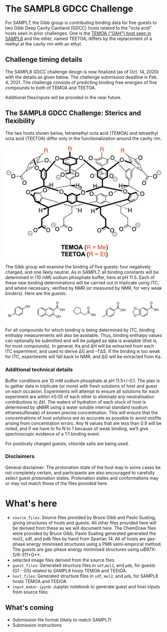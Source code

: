 # The SAMPL8 GDCC Challenge

For SAMPL7, the Gibb group is contributing binding data for five
guests to two Gibb Deep Cavity Cavitand (GDCC) hosts related to the "octa acid"
hosts seen in prior challenges. One is the [TEMOA ("OAH") host seen in SAMPL6](https://github.com/samplchallenges/SAMPL6/blob/master/host_guest_description.md) and the other, named TEETOA, differs by the replacement of a methyl at the cavity rim with an ethyl.

## Challenge timing details

The SAMPL8 GDCC challenge design is now finalized (as of Oct. 14, 2020) with the details as given below.
The challenge submission deadline is Feb. 4, 2021.
The challenge consists of predicting binding free energies of five compounds to both of TEMOA and TEETOA.

Additional files/inputs will be provided in the near future.

## The SAMPL8 GDCC Challenge: Sterics and flexibility

The two hosts shown below, tetramethyl octa acid (TEMOA) and tetraethyl octa acid (TEETOA) differ only in the functionalization around the cavity rim.

![](Hosts.png)

The Gibb group will examine the binding of five guests: four negatively charged, and one likely neutral.
As in SAMPL7, all binding constants will be determined in (10 mM) sodium phosphate buffer, here at pH 11.5.
Each of these new binding determinations will be carried out in triplicate using ITC, and where necessary, verified by NMR (or measured by NMR, for very weak binders). Here are the guests:

![](guests.png)

For all compounds for which binding is being determined by ITC, binding enthalpy measurements will also be available. Thus, binding enthalpy values can optionally be submitted and will be judged as data is available (that is, for most compounds). In general, Ka and ΔH will be extracted from each ITC experiment, and used to derive ΔG and –TΔS. If the binding is too weak for ITC, experiments will fall back to NMR, and ΔG will be extracted from Ka.

### Additional technical details

Buffer conditions are 10 mM sodium phosphate at pH 11.5+/-0.1. The plan is to gather data in triplicate (or more) with fresh solutions of host and guest on each occasion. Experiments will attempt to ensure all solutions for each experiment are within ±0.05 of each other to eliminate any neutralisation contributions to ΔH. The waters of hydration of each stock of host is determined by qNMR using a water soluble internal standard (sodium ethanesulfonate) of known precise concentration. This will ensure that the concentrations of host solutions are as accurate as possible to avoid misfits arising from concentration errors. Any N values that are less than 0.9 will be noted, and if we have to fix N to 1 because of weak binding, we’ll give spectroscopic evidence of a 1:1 binding event.

For positively charged guests, chloride salts are being used.

### Disclaimers

General disclaimer: The protonation state of the host may in some cases be not completely certain, and participants are also encouraged to carefully select guest protonation states. Protonation states and conformations may or may not match those of the files provided here.

# What's here

- `source_files`: Source files provided by Bruce Gibb and Paolo Suating, giving structures of hosts and guests. All other files provided here will be derived from these as we will document here. The ChemDraw files were provided by Bruce Gibb; Paolo Suating generated generated the mol2, sdf, and pdb files by hand from Spartan 14. All of hosts are gas-phase energy minimised structures using a PM6 semi-empirical method. The guests are gas-phase energy minimised structures using ωB97X-D/6-311+G**.
- selected image files derived from the source files
- `guest_files`: Generated structure files in `sdf`,`mol2`, and `pdb`, for guests (G1 - G5) related to SAMPL8 hosts TEMOA and TEEtOA.
- `host_files`: Generated structure files in `sdf`, `mol2`, and `pdb`, for SAMPL8 hosts TEMOA and TEEtOA
- `input_maker.ipynb`: Jupyter notebook to generate guest and host inputs from source files.  


## What's coming
- Submission file format (likely to match SAMPL7)
- Submission instructions
